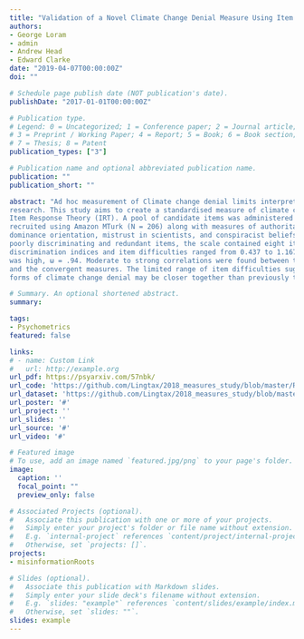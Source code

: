 ```yaml
---
title: "Validation of a Novel Climate Change Denial Measure Using Item Response Theory"
authors:
- George Loram
- admin
- Andrew Head
- Edward Clarke
date: "2019-04-07T00:00:00Z"
doi: ""

# Schedule page publish date (NOT publication's date).
publishDate: "2017-01-01T00:00:00Z"

# Publication type.
# Legend: 0 = Uncategorized; 1 = Conference paper; 2 = Journal article;
# 3 = Preprint / Working Paper; 4 = Report; 5 = Book; 6 = Book section;
# 7 = Thesis; 8 = Patent
publication_types: ["3"]

# Publication name and optional abbreviated publication name.
publication: ""
publication_short: ""

abstract: "Ad hoc measurement of Climate change denial limits interpretability and integration of
research. This study aims to create a standardised measure of climate change denial using
Item Response Theory (IRT). A pool of candidate items was administered to a U.S. sample
recruited using Amazon MTurk (N = 206) along with measures of authoritarianism, social
dominance orientation, mistrust in scientists, and conspiracist beliefs. After screening out
poorly discriminating and redundant items, the scale contained eight items with high
discrimination indices and item difficulties ranged from 0.437 to 1.167. Internal consistency
was high, ω = .94. Moderate to strong correlations were found between the denial measure
and the convergent measures. The limited range of item difficulties suggests that different
forms of climate change denial may be closer together than previously thought."

# Summary. An optional shortened abstract.
summary: 

tags:
- Psychometrics
featured: false

links:
# - name: Custom Link
#   url: http://example.org
url_pdf: https://psyarxiv.com/57nbk/
url_code: 'https://github.com/Lingtax/2018_measures_study/blob/master/Rcode/2018_Loram_CC_IRT.R'
url_dataset: 'https://github.com/Lingtax/2018_measures_study/blob/master/data%2F2018_Loramdata.csv'
url_poster: '#'
url_project: ''
url_slides: ''
url_source: '#'
url_video: '#'

# Featured image
# To use, add an image named `featured.jpg/png` to your page's folder. 
image:
  caption: ''
  focal_point: ""
  preview_only: false

# Associated Projects (optional).
#   Associate this publication with one or more of your projects.
#   Simply enter your project's folder or file name without extension.
#   E.g. `internal-project` references `content/project/internal-project/index.md`.
#   Otherwise, set `projects: []`.
projects:
- misinformationRoots

# Slides (optional).
#   Associate this publication with Markdown slides.
#   Simply enter your slide deck's filename without extension.
#   E.g. `slides: "example"` references `content/slides/example/index.md`.
#   Otherwise, set `slides: ""`.
slides: example
---
```

